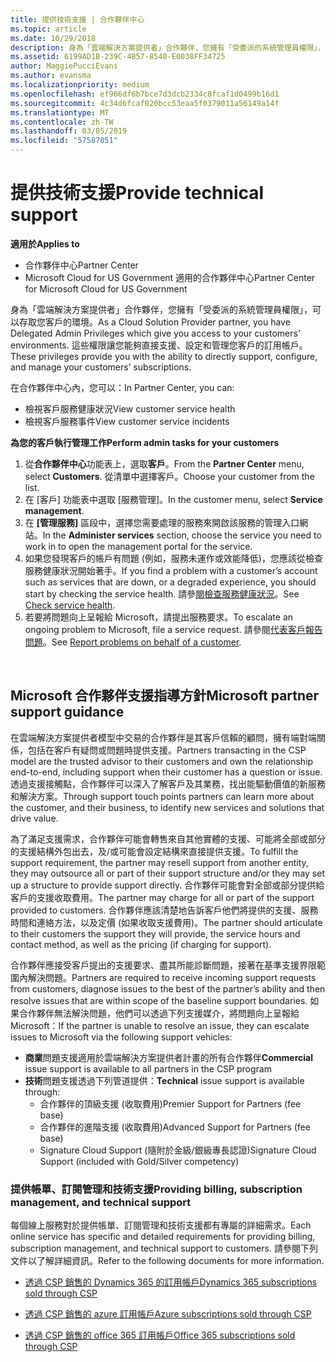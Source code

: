```yaml
---
title: 提供技術支援 | 合作夥伴中心
ms.topic: article
ms.date: 10/29/2018
description: 身為「雲端解決方案提供者」合作夥伴，您擁有「受委派的系統管理員權限」，可以存取您客戶的環境。
ms.assetid: 6199AD1B-239C-4B57-8540-E0038FF34725
author: MaggiePucciEvans
ms.author: evansma
ms.localizationpriority: medium
ms.openlocfilehash: ef966df6b7bce7d3dcb2334c8fcaf1d0499b16d1
ms.sourcegitcommit: 4c34d6fcaf020bcc53eaa5f0379011a56149a14f
ms.translationtype: MT
ms.contentlocale: zh-TW
ms.lasthandoff: 03/05/2019
ms.locfileid: "57587051"
---
```

# <a name="provide-technical-support"></a><span data-ttu-id="837b0-103">提供技術支援</span><span class="sxs-lookup"><span data-stu-id="837b0-103">Provide technical support</span></span>

<span data-ttu-id="837b0-104">**適用於**</span><span class="sxs-lookup"><span data-stu-id="837b0-104">**Applies to**</span></span>

-  <span data-ttu-id="837b0-105">合作夥伴中心</span><span class="sxs-lookup"><span data-stu-id="837b0-105">Partner Center</span></span>
-  <span data-ttu-id="837b0-106">Microsoft Cloud for US Government 適用的合作夥伴中心</span><span class="sxs-lookup"><span data-stu-id="837b0-106">Partner Center for Microsoft Cloud for US Government</span></span>


<span data-ttu-id="837b0-107">身為「雲端解決方案提供者」合作夥伴，您擁有「受委派的系統管理員權限」，可以存取您客戶的環境。</span><span class="sxs-lookup"><span data-stu-id="837b0-107">As a Cloud Solution Provider partner, you have Delegated Admin Privileges which give you access to your customers' environments.</span></span> <span data-ttu-id="837b0-108">這些權限讓您能夠直接支援、設定和管理您客戶的訂用帳戶。</span><span class="sxs-lookup"><span data-stu-id="837b0-108">These privileges provide you with the ability to directly support, configure, and manage your customers’ subscriptions.</span></span>

<span data-ttu-id="837b0-109">在合作夥伴中心內，您可以：</span><span class="sxs-lookup"><span data-stu-id="837b0-109">In Partner Center, you can:</span></span>

-   <span data-ttu-id="837b0-110">檢視客戶服務健康狀況</span><span class="sxs-lookup"><span data-stu-id="837b0-110">View customer service health</span></span>
-   <span data-ttu-id="837b0-111">檢視客戶服務事件</span><span class="sxs-lookup"><span data-stu-id="837b0-111">View customer service incidents</span></span>

<span data-ttu-id="837b0-112">**為您的客戶執行管理工作**</span><span class="sxs-lookup"><span data-stu-id="837b0-112">**Perform admin tasks for your customers**</span></span>

1.  <span data-ttu-id="837b0-113">從**合作夥伴中心**功能表上，選取**客戶**。</span><span class="sxs-lookup"><span data-stu-id="837b0-113">From the **Partner Center** menu, select **Customers**.</span></span> <span data-ttu-id="837b0-114">從清單中選擇客戶。</span><span class="sxs-lookup"><span data-stu-id="837b0-114">Choose your customer from the list.</span></span>
2.  <span data-ttu-id="837b0-115">在 \[客戶\] 功能表中選取 \[服務管理\]。</span><span class="sxs-lookup"><span data-stu-id="837b0-115">In the customer menu, select **Service management**.</span></span>
3.  <span data-ttu-id="837b0-116">在 **\[管理服務\]** 區段中，選擇您需要處理的服務來開啟該服務的管理入口網站。</span><span class="sxs-lookup"><span data-stu-id="837b0-116">In the **Administer services** section, choose the service you need to work in to open the management portal for the service.</span></span>
4.  <span data-ttu-id="837b0-117">如果您發現客戶的帳戶有問題 (例如，服務未運作或效能降低)，您應該從檢查服務健康狀況開始著手。</span><span class="sxs-lookup"><span data-stu-id="837b0-117">If you find a problem with a customer’s account such as services that are down, or a degraded experience, you should start by checking the service health.</span></span> <span data-ttu-id="837b0-118">請參[閱檢查服務健康狀況](check-service-health.md)。</span><span class="sxs-lookup"><span data-stu-id="837b0-118">See [Check service health](check-service-health.md).</span></span>
5.  <span data-ttu-id="837b0-119">若要將問題向上呈報給 Microsoft，請提出服務要求。</span><span class="sxs-lookup"><span data-stu-id="837b0-119">To escalate an ongoing problem to Microsoft, file a service request.</span></span> <span data-ttu-id="837b0-120">請參閱[代表客戶報告問題](report-problems-on-behalf-of-a-customer.md)。</span><span class="sxs-lookup"><span data-stu-id="837b0-120">See [Report problems on behalf of a customer](report-problems-on-behalf-of-a-customer.md).</span></span>

 
## <a name="microsoft-partner-support-guidance"></a><span data-ttu-id="837b0-121">Microsoft 合作夥伴支援指導方針</span><span class="sxs-lookup"><span data-stu-id="837b0-121">Microsoft partner support guidance</span></span>

<span data-ttu-id="837b0-122">在雲端解決方案提供者模型中交易的合作夥伴是其客戶信賴的顧問，擁有端對端關係，包括在客戶有疑問或問題時提供支援。</span><span class="sxs-lookup"><span data-stu-id="837b0-122">Partners transacting in the CSP model are the trusted advisor to their customers and own the relationship end-to-end, including support when their customer has a question or issue.</span></span> <span data-ttu-id="837b0-123">透過支援接觸點，合作夥伴可以深入了解客戶及其業務，找出能驅動價值的新服務和解決方案。</span><span class="sxs-lookup"><span data-stu-id="837b0-123">Through support touch points partners can learn more about the customer, and their business, to identify new services and solutions that drive value.</span></span>

<span data-ttu-id="837b0-124">為了滿足支援需求，合作夥伴可能會轉售來自其他實體的支援、可能將全部或部分的支援結構外包出去，及/或可能會設定結構來直接提供支援。</span><span class="sxs-lookup"><span data-stu-id="837b0-124">To fulfill the support requirement, the partner may resell support from another entity, they may outsource all or part of their support structure and/or they may set up a structure to provide support directly.</span></span>  <span data-ttu-id="837b0-125">合作夥伴可能會對全部或部分提供給客戶的支援收取費用。</span><span class="sxs-lookup"><span data-stu-id="837b0-125">The partner may charge for all or part of the support provided to customers.</span></span> <span data-ttu-id="837b0-126">合作夥伴應該清楚地告訴客戶他們將提供的支援、服務時間和連絡方法，以及定價 (如果收取支援費用)。</span><span class="sxs-lookup"><span data-stu-id="837b0-126">The partner should articulate to their customers the support they will provide, the service hours and contact method, as well as the pricing (if charging for support).</span></span> 

<span data-ttu-id="837b0-127">合作夥伴應接受客戶提出的支援要求、盡其所能診斷問題，接著在基準支援界限範圍內解決問題。</span><span class="sxs-lookup"><span data-stu-id="837b0-127">Partners are required to receive incoming support requests from customers, diagnose issues to the best of the partner’s ability and then resolve issues that are within scope of the baseline support boundaries.</span></span> <span data-ttu-id="837b0-128">如果合作夥伴無法解決問題，他們可以透過下列支援媒介，將問題向上呈報給 Microsoft：</span><span class="sxs-lookup"><span data-stu-id="837b0-128">If the partner is unable to resolve an issue, they can escalate issues to Microsoft via the following support vehicles:</span></span>

- <span data-ttu-id="837b0-129">**商業**問題支援適用於雲端解決方案提供者計畫的所有合作夥伴</span><span class="sxs-lookup"><span data-stu-id="837b0-129">**Commercial** issue support is available to all partners in the CSP program</span></span>
-   <span data-ttu-id="837b0-130">**技術**問題支援透過下列管道提供：</span><span class="sxs-lookup"><span data-stu-id="837b0-130">**Technical** issue support is available through:</span></span>
    -   <span data-ttu-id="837b0-131">合作夥伴的頂級支援 (收取費用)</span><span class="sxs-lookup"><span data-stu-id="837b0-131">Premier Support for Partners (fee base)</span></span>
    -   <span data-ttu-id="837b0-132">合作夥伴的進階支援 (收取費用)</span><span class="sxs-lookup"><span data-stu-id="837b0-132">Advanced Support for Partners (fee base)</span></span>
    -   <span data-ttu-id="837b0-133">Signature Cloud Support (隨附於金級/銀級專長認證)</span><span class="sxs-lookup"><span data-stu-id="837b0-133">Signature Cloud Support (included with Gold/Silver competency)</span></span>

### <a name="providing-billing-subscription-management-and-technical-support"></a><span data-ttu-id="837b0-134">提供帳單、訂閱管理和技術支援</span><span class="sxs-lookup"><span data-stu-id="837b0-134">Providing billing, subscription management, and technical support</span></span> 

<span data-ttu-id="837b0-135">每個線上服務對於提供帳單、訂閱管理和技術支援都有專屬的詳細需求。</span><span class="sxs-lookup"><span data-stu-id="837b0-135">Each online service has specific and detailed requirements for providing billing, subscription management, and technical support to customers.</span></span> <span data-ttu-id="837b0-136">請參閱下列文件以了解詳細資訊。</span><span class="sxs-lookup"><span data-stu-id="837b0-136">Refer to the following documents for more information.</span></span>

-   [<span data-ttu-id="837b0-137">透過 CSP 銷售的 Dynamics 365 的訂用帳戶</span><span class="sxs-lookup"><span data-stu-id="837b0-137">Dynamics 365 subscriptions sold through CSP</span></span>](https://www.microsoftpartnercommunity.com/t5/CSP/Microsoft-Partner-Support-Guidance/m-p/5262#M30)

-   [<span data-ttu-id="837b0-138">透過 CSP 銷售的 azure 訂用帳戶</span><span class="sxs-lookup"><span data-stu-id="837b0-138">Azure subscriptions sold through CSP</span></span>](https://www.microsoftpartnercommunity.com/t5/CSP/Microsoft-Partner-Support-Guidance/m-p/5263#M31)

-   [<span data-ttu-id="837b0-139">透過 CSP 銷售的 office 365 訂用帳戶</span><span class="sxs-lookup"><span data-stu-id="837b0-139">Office 365 subscriptions sold through CSP</span></span>](https://www.microsoftpartnercommunity.com/t5/CSP/Microsoft-Partner-Support-Guidance/m-p/5264#M32)
 



